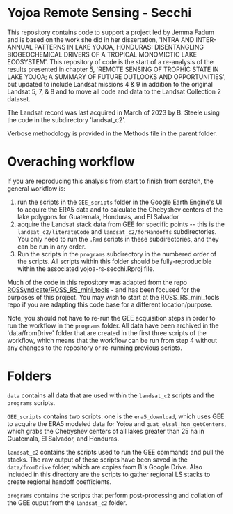 # Yojoa Remote Sensing - Secchi

This repository contains code to support a project led by Jemma Fadum and is based on the work she did in her dissertation, 'INTRA AND INTER-ANNUAL PATTERNS IN LAKE YOJOA, HONDURAS: DISENTANGLING BIOGEOCHEMICAL DRIVERS OF A TROPICAL MONOMICTIC LAKE ECOSYSTEM'. This repository of code is the start of a re-analysis of the results presented in chapter 5, 'REMOTE SENSING OF TROPHIC STATE IN LAKE YOJOA; A SUMMARY OF FUTURE OUTLOOKS AND OPPORTUNITIES', but updated to include Landsat missions 4 & 9 in addition to the original Landsat 5, 7, & 8 and to move all code and data to the Landsat Collection 2 dataset.

The Landsat record was last acquired in March of 2023 by B. Steele using the code in the subdirectory 'landsat_c2'.

Verbose methodology is provided in the Methods file in the parent folder.

# Overaching workflow

If you are reproducing this analysis from start to finish from scratch, the general workflow is:

1)  run the scripts in the `GEE_scripts` folder in the Google Earth Engine's UI to acquire the ERA5 data and to calculate the Chebyshev centers of the lake polygons for Guatemala, Honduras, and El Salvador
2)  acquire the Landsat stack data from GEE for specific points -- this is the `landsat_c2/literateCode` and `landsat_c2/forHandoffs` subdirectories. You only need to run the `.Rmd` scripts in these subdirectories, and they can be run in any order.
3)  Run the scripts in the `programs` subdirectory in the numbered order of the scripts. All scripts within this folder should be fully-reproducible within the associated yojoa-rs-secchi.Rproj file.

Much of the code in this repository was adapted from the repo [ROSSyndicate/ROSS_RS_mini_tools](https://github.com/rossyndicate/ROSS_RS_mini_tools) - and has been focused for the purposes of this project. You may wish to start at the ROSS_RS_mini_tools repo if you are adapting this code base for a different location/purpose.

Note, you should not have to re-run the GEE acquisition steps in order to run the workflow in the `programs` folder. All data have been archived in the 'data/fromDrive' folder that are created in the first three scripts of the workflow, which means that the workflow can be run from step 4 without any changes to the repository or re-running previous scripts.

# Folders

`data` contains all data that are used within the `landsat_c2` scripts and the `programs` scripts.

`GEE_scripts` contains two scripts: one is the `era5_download`, which uses GEE to acquire the ERA5 modeled data for Yojoa and `guat_elsal_hon_getCenters`, which grabs the Chebyshev centers of all lakes greater than 25 ha in Guatemala, El Salvador, and Honduras.

`landsat_c2` contains the scripts used to run the GEE commands and pull the stacks. The raw output of these scripts have been saved in the `data/fromDrive` folder, which are copies from B's Google Drive. Also included in this directory are the scripts to gather regional LS stacks to create regional handoff coefficients.

`programs` contains the scripts that perform post-processing and collation of the GEE ouput from the `landsat_c2` folder.
